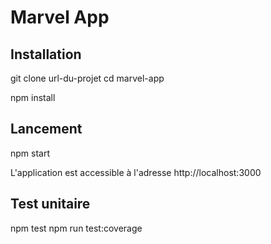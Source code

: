# Marvel App

## Installation

git clone url-du-projet
cd marvel-app

npm install

## Lancement

npm start

L'application est accessible à l'adresse http://localhost:3000


## Test unitaire

npm test
npm run test:coverage